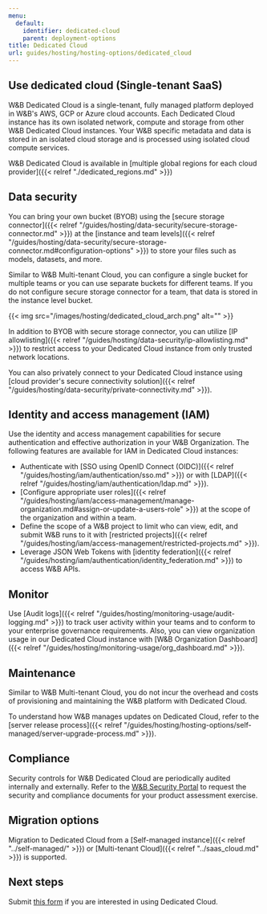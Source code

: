 ```yaml
---
menu:
  default:
    identifier: dedicated-cloud
    parent: deployment-options
title: Dedicated Cloud
url: guides/hosting/hosting-options/dedicated_cloud
---
```


## Use dedicated cloud (Single-tenant SaaS)

W&B Dedicated Cloud is a single-tenant, fully managed platform deployed in W&B's AWS, GCP or Azure cloud accounts. Each Dedicated Cloud instance has its own isolated network, compute and storage from other W&B Dedicated Cloud instances. Your W&B specific metadata and data is stored in an isolated cloud storage and is processed using isolated cloud compute services. 

W&B Dedicated Cloud is available in [multiple global regions for each cloud provider]({{< relref "./dedicated_regions.md" >}})

## Data security 

You can bring your own bucket (BYOB) using the [secure storage connector]({{< relref "/guides/hosting/data-security/secure-storage-connector.md" >}}) at the [instance and team levels]({{< relref "/guides/hosting/data-security/secure-storage-connector.md#configuration-options" >}}) to store your files such as models, datasets, and more.

Similar to W&B Multi-tenant Cloud, you can configure a single bucket for multiple teams or you can use separate buckets for different teams. If you do not configure secure storage connector for a team, that data is stored in the instance level bucket.

{{< img src="/images/hosting/dedicated_cloud_arch.png" alt="" >}}

In addition to BYOB with secure storage connector, you can utilize [IP allowlisting]({{< relref "/guides/hosting/data-security/ip-allowlisting.md" >}}) to restrict access to your Dedicated Cloud instance from only trusted network locations. 

You can also privately connect to your Dedicated Cloud instance using [cloud provider's secure connectivity solution]({{< relref "/guides/hosting/data-security/private-connectivity.md" >}}).

## Identity and access management (IAM)

Use the identity and access management capabilities for secure authentication and effective authorization in your W&B Organization. The following features are available for IAM in Dedicated Cloud instances:

* Authenticate with [SSO using OpenID Connect (OIDC)]({{< relref "/guides/hosting/iam/authentication/sso.md" >}}) or with [LDAP]({{< relref "/guides/hosting/iam/authentication/ldap.md" >}}).
* [Configure appropriate user roles]({{< relref "/guides/hosting/iam/access-management/manage-organization.md#assign-or-update-a-users-role" >}}) at the scope of the organization and within a team.
* Define the scope of a W&B project to limit who can view, edit, and submit W&B runs to it with [restricted projects]({{< relref "/guides/hosting/iam/access-management/restricted-projects.md" >}}).
* Leverage JSON Web Tokens with [identity federation]({{< relref "/guides/hosting/iam/authentication/identity_federation.md" >}}) to access W&B APIs.

## Monitor

Use [Audit logs]({{< relref "/guides/hosting/monitoring-usage/audit-logging.md" >}}) to track user activity within your teams and to conform to your enterprise governance requirements. Also, you can view organization usage in our Dedicated Cloud instance with [W&B Organization Dashboard]({{< relref "/guides/hosting/monitoring-usage/org_dashboard.md" >}}).

## Maintenance

Similar to W&B Multi-tenant Cloud, you do not incur the overhead and costs of provisioning and maintaining the W&B platform with Dedicated Cloud.

To understand how W&B manages updates on Dedicated Cloud, refer to the [server release process]({{< relref "/guides/hosting/hosting-options/self-managed/server-upgrade-process.md" >}}).

## Compliance

Security controls for W&B Dedicated Cloud are periodically audited internally and externally. Refer to the [W&B Security Portal](https://security.wandb.ai/) to request the security and compliance documents for your product assessment exercise.

## Migration options

Migration to Dedicated Cloud from a [Self-managed instance]({{< relref "../self-managed/" >}}) or [Multi-tenant Cloud]({{< relref "../saas_cloud.md" >}}) is supported.

## Next steps

Submit [this form](https://wandb.ai/site/for-enterprise/dedicated-saas-trial) if you are interested in using Dedicated Cloud.